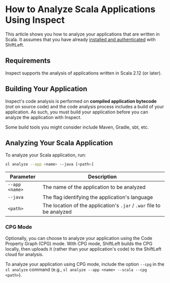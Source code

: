 # How to Analyze Scala Applications Using Inspect

This article shows you how to analyze your applications that are written in Scala. It assumes that you have already [installed and authenticated](/inspect/getting-started/README.md) with ShiftLeft.

## Requirements

Inspect supports the analysis of applications written in Scala 2.12 (or later).

## Building Your Application

Inspect's code analysis is performed on **compiled application bytecode** (*not* on source code) and the code analysis process includes a build of your application. As such, you must build your application before you can analyze the application with Inspect.

Some build tools you might consider include Maven, Gradle, sbt, etc.

## Analyzing Your Scala Application

To analyze your Scala application, run:

```bash
sl analyze --app <name> --java [<path>]
```

| Parameter | Description |
| - | - |
| `--app <name>` | The name of the application to be analyzed |
| `--java` | The flag identifying the application's language |
| `<path>` | The location of the application's `.jar` / `.war` file to be analyzed |

### CPG Mode

Optionally, you can choose to analyze your application using the Code Property Graph (CPG) mode. With CPG mode, ShiftLeft builds the CPG locally, then uploads it (rather than your application's code) to the ShiftLeft cloud for analysis.

To analyze your application using CPG mode, include the option `--cpg` in the `sl analyze` command (e.g., `sl analyze --app <name> --scala --cpg <path>`).
